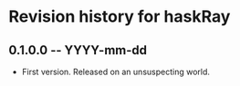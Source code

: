 # Revision history for haskRay

## 0.1.0.0 -- YYYY-mm-dd

* First version. Released on an unsuspecting world.

